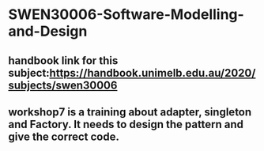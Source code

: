 # SWEN30006-Software-Modelling-and-Design

##  handbook link for this subject:https://handbook.unimelb.edu.au/2020/subjects/swen30006

## workshop7 is a training about adapter, singleton and Factory. It needs to design the pattern and give the correct code.
